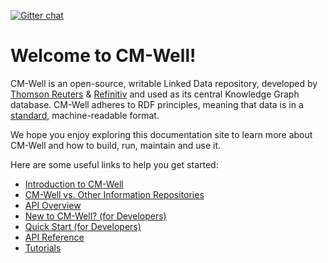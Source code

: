 [![Gitter chat](https://badges.gitter.im/CM-Well/CM-Well.svg)](https://gitter.im/CM-Well/CM-Well)

# Welcome to CM-Well!

CM-Well is an open-source, writable Linked Data repository, developed by [Thomson Reuters](http://www.thomsonreuters.com) & [Refinitiv](http://www.refinitiv.com) and used as its central Knowledge Graph database. CM-Well adheres to RDF principles, meaning that data is in a [standard](https://www.w3.org/RDF/), machine-readable format.

We hope you enjoy exploring this documentation site to learn more about CM-Well and how to build, run, maintain and use it.

Here are some useful links to help you get started:

* [Introduction to CM-Well](Introduction/Intro.IntroductionToCM-Well.md)
* [CM-Well vs. Other Information Repositories](Introduction/Intro.CM-WellVsOtherInfoRepositories.md)
* [API Overview](Introduction/Intro.OverviewOfTheCM-WellAPI.md)
* [New to CM-Well? (for Developers)](DeveloperGuide/DevGuide.NewToCM-Well.md)
* [Quick Start (for Developers)](DeveloperGuide/DevGuide.QuickStart.md)
* [API Reference](APIReference/Authorization/API.Auth.GeneratePassword.md)
* [Tutorials](Tutorials/Tutorial.Docker.md)


